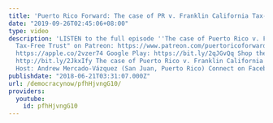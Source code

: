 ```yaml
---
title: 'Puerto Rico Forward: The case of PR v. Franklin California Tax-Free Trust'
date: "2019-09-26T02:45:06+08:00"
type: video
description: 'LISTEN to the full episode ''The case of Puerto Rico v. Franklin California
  Tax-Free Trust" on Patreon: https://www.patreon.com/puertoricoforward Apple Podcasts:
  https://apple.co/2vzer74 Google Play: https://bit.ly/2qJGvQq Shop the d@w store:
  http://bit.ly/2JkxIfy The case of Puerto Rico v. Franklin California Tax-Free Trust
  Host: Andrew Mercado-Vázquez (San Juan, Puerto Rico) Connect on Facebook: https://www.facebook.com/puertoricoforward'
publishdate: "2018-06-21T03:31:07.000Z"
url: /democracynow/pfhHjvngG10/
providers:
  youtube:
    id: pfhHjvngG10
---
```

